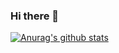 ### Hi there 👋

[![Anurag's github stats](https://github-readme-stats.vercel.app/api?username=MrMorning)](https://github.com/anuraghazra/github-readme-stats)

<!--
**MrMorning/MrMorning** is a ✨ _special_ ✨ repository because its `README.md` (this file) appears on your GitHub profile.

Here are some ideas to get you started:

- 🔭 I’m currently working on ...
- 🌱 I’m currently learning ...
- 👯 I’m looking to collaborate on ...
- 🤔 I’m looking for help with ...
- 💬 Ask me about ...
- 📫 How to reach me: ...
- 😄 Pronouns: ...
- ⚡ Fun fact: ...
-->
